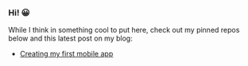 ### Hi! 😀

While I think in something cool to put here, check out my pinned repos below and this latest post on my blog:

- [Creating my first mobile app](https://felipe.im/posts/creating-my-first-mobile-app/)